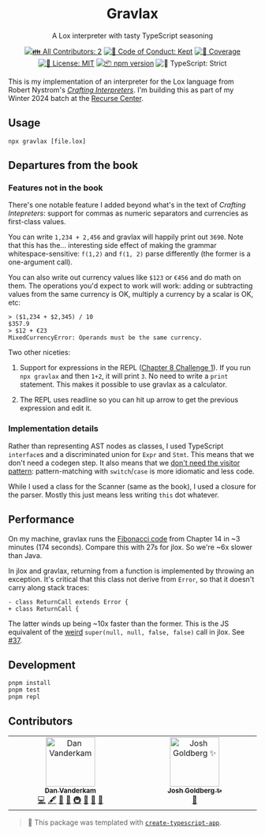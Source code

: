 <h1 align="center">Gravlax</h1>

<p align="center">A Lox interpreter with tasty TypeScript seasoning</p>

<p align="center">
	<!-- prettier-ignore-start -->
	<!-- ALL-CONTRIBUTORS-BADGE:START - Do not remove or modify this section -->
	<a href="#contributors" target="_blank"><img alt="👪 All Contributors: 2" src="https://img.shields.io/badge/%F0%9F%91%AA_all_contributors-2-21bb42.svg" /></a>
<!-- ALL-CONTRIBUTORS-BADGE:END -->
	<!-- prettier-ignore-end -->
	<a href="https://github.com/danvk/gravlax/blob/main/.github/CODE_OF_CONDUCT.md" target="_blank"><img alt="🤝 Code of Conduct: Kept" src="https://img.shields.io/badge/%F0%9F%A4%9D_code_of_conduct-kept-21bb42" /></a>
	<a href="https://codecov.io/gh/danvk/gravlax" target="_blank"><img alt="🧪 Coverage" src="https://img.shields.io/codecov/c/github/danvk/gravlax?label=%F0%9F%A7%AA%20coverage" /></a>
	<a href="https://github.com/danvk/gravlax/blob/main/LICENSE.md" target="_blank"><img alt="📝 License: MIT" src="https://img.shields.io/badge/%F0%9F%93%9D_license-MIT-21bb42.svg"></a>
	<a href="http://npmjs.com/package/gravlax"><img alt="📦 npm version" src="https://img.shields.io/npm/v/gravlax?color=21bb42&label=%F0%9F%93%A6%20npm" /></a>
	<img alt="💪 TypeScript: Strict" src="https://img.shields.io/badge/%F0%9F%92%AA_typescript-strict-21bb42.svg" />
</p>

This is my implementation of an interpreter for the Lox language from Robert Nystrom's _[Crafting Interpreters]_.
I'm building this as part of my Winter 2024 batch at the [Recurse Center].

## Usage

```shell
npx gravlax [file.lox]
```

## Departures from the book

### Features not in the book

There's one notable feature I added beyond what's in the text of _Crafting Intepreters_: support for commas as numeric separators and currencies as first-class values.

You can write `1,234 + 2,456` and gravlax will happily print out `3690`.
Note that this has the… interesting side effect of making the grammar whitespace-sensitive:
`f(1,2)` and `f(1, 2)` parse differently (the former is a one-argument call).

You can also write out currency values like `$123` or `€456` and do math on them.
The operations you'd expect to work will work: adding or subtracting values from the
same currency is OK, multiply a currency by a scalar is OK, etc:

```text
> ($1,234 + $2,345) / 10
$357.9
> $12 + €23
MixedCurrencyError: Operands must be the same currency.
```

Two other niceties:

1. Support for expressions in the REPL ([Chapter 8 Challenge 1]).
   If you run `npx gravlax` and then `1+2`, it will print `3`.
   No need to write a `print` statement.
   This makes it possible to use gravlax as a calculator.

2. The REPL uses readline so you can hit up arrow to get the previous expression and edit it.

### Implementation details

Rather than representing AST nodes as classes, I used TypeScript `interface`s and
a discriminated union for `Expr` and `Stmt`.
This means that we don't need a codegen step.
It also means that we [don't need the visitor pattern]:
pattern-matching with `switch`/`case` is more idiomatic and less code.

While I used a class for the Scanner (same as the book), I used a closure for the parser.
Mostly this just means less writing `this` dot whatever.

## Performance

On my machine, gravlax runs the [Fibonacci code] from Chapter 14 in ~3 minutes (174 seconds).
Compare this with 27s for jlox.
So we're ~6x slower than Java.

In jlox and gravlax, returning from a function is implemented by throwing an exception.
It's critical that this class not derive from `Error`, so that it doesn't carry
along stack traces:

```text
- class ReturnCall extends Error {
+ class ReturnCall {
```

The latter winds up being ~10x faster than the former.
This is the JS equivalent of the [weird] `super(null, null, false, false)` call in jlox.
See [#37].

## Development

```shell
pnpm install
pnpm test
pnpm repl
```

## Contributors

<!-- spellchecker: disable -->
<!-- ALL-CONTRIBUTORS-LIST:START - Do not remove or modify this section -->
<!-- prettier-ignore-start -->
<!-- markdownlint-disable -->
<table>
  <tbody>
    <tr>
      <td align="center" valign="top" width="14.28%"><a href="https://effectivetypescript.com/"><img src="https://avatars.githubusercontent.com/u/98301?v=4?s=100" width="100px;" alt="Dan Vanderkam"/><br /><sub><b>Dan Vanderkam</b></sub></a><br /><a href="https://github.com/danvk/gravlax/commits?author=danvk" title="Code">💻</a> <a href="#content-danvk" title="Content">🖋</a> <a href="https://github.com/danvk/gravlax/commits?author=danvk" title="Documentation">📖</a> <a href="#ideas-danvk" title="Ideas, Planning, & Feedback">🤔</a> <a href="#infra-danvk" title="Infrastructure (Hosting, Build-Tools, etc)">🚇</a> <a href="#maintenance-danvk" title="Maintenance">🚧</a> <a href="#projectManagement-danvk" title="Project Management">📆</a> <a href="#tool-danvk" title="Tools">🔧</a></td>
      <td align="center" valign="top" width="14.28%"><a href="http://www.joshuakgoldberg.com/"><img src="https://avatars.githubusercontent.com/u/3335181?v=4?s=100" width="100px;" alt="Josh Goldberg ✨"/><br /><sub><b>Josh Goldberg ✨</b></sub></a><br /><a href="#tool-JoshuaKGoldberg" title="Tools">🔧</a></td>
    </tr>
  </tbody>
</table>

<!-- markdownlint-restore -->
<!-- prettier-ignore-end -->

<!-- ALL-CONTRIBUTORS-LIST:END -->
<!-- spellchecker: enable -->

<!-- You can remove this notice if you don't want it 🙂 no worries! -->

> 💙 This package was templated with [`create-typescript-app`](https://github.com/JoshuaKGoldberg/create-typescript-app).

[Crafting Interpreters]: https://craftinginterpreters.com/contents.html
[Recurse Center]: https://www.recurse.com/
[Chapter 8 Challenge 1]: https://craftinginterpreters.com/statements-and-state.html#challenges
[don't need the visitor pattern]: https://github.com/danvk/gravlax/pull/35
[Fibonacci code]: https://craftinginterpreters.com/chunks-of-bytecode.html
[#37]: https://github.com/danvk/gravlax/pull/37
[weird]: https://craftinginterpreters.com/functions.html

